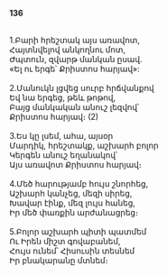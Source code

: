 **136**

\
1.Բարի հրեշտակ այս առավոտ,\
Հայտնվելով անկողնու մոտ,\
Ժպտուն, զվարթ մանկան ըսավ.\
«Ել ու երգե՝ Քրիստոս հարյավ»:\
\
2.Մանուկն լցվեց սուրբ հրճվանքով\
Եվ նա երգեց, թեև թոթով,\
Բայց մանկական անուշ լեզվով՝\
Քրիստոս հարյավ։ (2)\
\
3.Ես կը լսեմ, ահա, այսօր\
Մարդիկ, հրեշտակք, աշխարհ բոլոր\
Կերգեն անուշ եղանակով՝\
Այս առավոտ Քրիստոս հարյավ։\
\
4.Մեծ հարությամբ հույս շնորհեց,\
Աշխարհ կանչեց, մեզի սիրեց,\
Խավար էինք, մեզ լույս հանեց,\
Իր մեծ փառքին արժանացրեց։\
\
5.Բոլոր աշխարհ պիտի պատմեմ\
Ու Իրեն միշտ գովաբանեմ,\
Հույս ունեմ՝ Հիսուսին տեսնեմ\
Իր բնակարանը մտնեմ։
